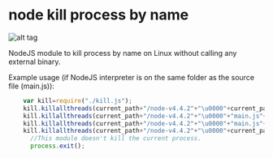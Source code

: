 # node kill process by name
![alt tag](https://img.shields.io/badge/build-passing-brightgreen.svg)

NodeJS module to kill process by name on Linux without calling any external binary.

Example usage (if NodeJS interpreter is on the same folder as the source file (main.js)):
```javascript
	var kill=require("./kill.js");
	kill.killallthreads(current_path+"/node-v4.4.2"+"\u0000"+current_path+"/main.js"+"\u0000","SIGTERM");
	kill.killallthreads(current_path+"/node-v4.4.2"+"\u0000"+"main.js"+"\u0000","SIGTERM");
	kill.killallthreads(current_path+"/node-v4.4.2"+"\u0000"+"main.js"+"\u0000","SIGKILL");
	kill.killallthreads(current_path+"/node-v4.4.2"+"\u0000"+current_path+"/main.js"+"\u0000","SIGKILL");
      //This module doesn't kill the current process.
      process.exit();
